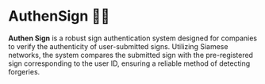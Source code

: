 # AuthenSign ✍🏻

**Authen Sign** is a robust sign authentication system designed for companies to verify the authenticity of user-submitted signs. Utilizing Siamese networks, the system compares the submitted sign with the pre-registered sign corresponding to the user ID, ensuring a reliable method of detecting forgeries.
